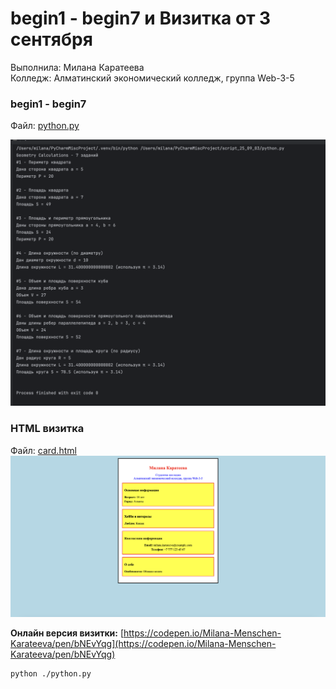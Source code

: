 # begin1 - begin7 и Визитка от 3 сентября

Выполнила: Милана Каратеева  
Колледж: Алматинский экономический колледж, группа Web-3-5

### begin1 - begin7
Файл: [python.py](./python.py)

![Geometry Calculations результат 1](./python_result_1.png)

### HTML визитка
Файл: [card.html](card.html)
![HTML визитка результат 1](card.png)

**Онлайн версия визитки:**
[https://codepen.io/Milana-Menschen-Karateeva/pen/bNEvYqg](https://codepen.io/Milana-Menschen-Karateeva/pen/bNEvYqg)

```bash
python ./python.py
```